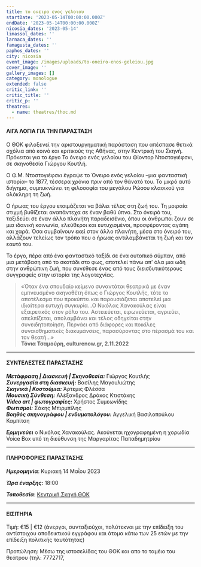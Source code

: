 ```yaml
---
title: το ονειρο ενος γελοιου
startDate: '2023-05-14T00:00:00.000Z'
endDate: '2023-05-14T00:00:00.000Z'
nicosia_dates: '2023-05-14'
limassol_dates: ''
larnaca_dates: ''
famagusta_dates: ''
paphos_dates: ''
city: nicosia
event_image: /images/uploads/to-oneiro-enos-geleiou.jpg
cover_image: ''
gallery_images: []
category: monologue
extended: false
critic_link: ''
critic_title: ''
critic_p: ''
theatres:
  - name: theatres/thoc.md
---
```


#### ΛΙΓΑ ΛΟΓΙΑ ΓΙΑ ΤΗΝ ΠΑΡΑΣΤΑΣΗ

Ο ΘΟΚ φιλοξενεί την αριστουργηματική παράσταση που απέσπασε θετικά σχόλια από κοινό και κριτικούς της Αθήνας, στην Κεντρική του Σκηνή. Πρόκειται για το έργο Το όνειρο ενός γελοίου του Φίοντορ Ντοστογιέφσκι, σε σκηνοθεσία Γιώργου Κουτλή.

Ο Φ.Μ. Ντοστογιέφσκι έγραψε το Όνειρο ενός γελοίου –μια φανταστική ιστορία– το 1877, τέσσερα χρόνια πριν από τον θάνατό του. Το μικρό αυτό διήγημα, συμπυκνώνει τη φιλοσοφία του μεγάλου Ρώσου κλασικού για ολόκληρη τη ζωή.

Ο ήρωας του έργου ετοιμάζεται να βάλει τέλος στη ζωή του. Τη μοιραία στιγμή βυθίζεται αναπάντεχα σε έναν βαθύ ύπνο. Στο όνειρό του, ταξιδεύει σε έναν άλλο πλανήτη παραδεισένιο, όπου οι άνθρωποι ζουν σε μια ιδανική κοινωνία, ελεύθεροι και ευτυχισμένοι, προσφέροντας αγάπη και χαρά. Όσα συμβαίνουν εκεί στον άλλο πλανήτη, μέσα στο όνειρό του, αλλάζουν τελείως τον τρόπο που ο ήρωας αντιλαμβάνεται τη ζωή και τον εαυτό του.

Το έργο, πέρα από ένα φανταστικό ταξίδι σε ένα ουτοπικό σύμπαν, από μια μετάβαση από το σκοτάδι στο φως, αποτελεί πάνω απ’ όλα μια ωδή στην ανθρώπινη ζωή, που συνέθεσε ένας από τους διεισδυτικότερους συγγραφείς στην ιστορία της λογοτεχνίας.

> «Όταν ένα σπουδαίο κείμενο συναντάται θεατρικά με έναν εμπνευσμένο σκηνοθέτη όπως ο Γιώργος Κουτλής, τότε το αποτέλεσμα που προκύπτει και παρουσιάζεται αποτελεί μια ιδιαίτερα ευτυχή συγκυρία...Ο Νικόλας Χανακούλας είναι εξαιρετικός στον ρόλο του. Αστειεύεται, ειρωνεύεται, αγριεύει, απελπίζεται, απολαμβάνει και τέλος οδηγείται στην συνειδητοποίηση. Περνάει από διάφορες και ποικίλες συναισθηματικές διακυμάνσεις, παρασύροντας στο πέρασμά του και τον θεατή...»\
> **Τόνια Τσαμούρη, culturenow.gr, 2.11.2022**

***

#### ΣΥΝΤΕΛΕΣΤΕΣ ΠΑΡΑΣΤΑΣΗΣ

***Μετάφραση | Διασκευή | Σκηνοθεσία:*** Γιώργος Κουτλής\
***Συνεργασία στη διασκευή:*** Βασίλης Μαγουλιώτης\
***Σκηνικά | Κοστούμια:*** Άρτεμις Φλέσσα\
***Μουσική Σύνθεση:*** Αλέξανδρος Δράκος Κτιστάκης\
***Video art | φωτογραφίες:*** Χρήστος Συμεωνίδης\
***Φωτισμοί:*** Σάκης Μπιρμπίλης\
***Βοηθός σκηνογράφου | ενδυματολόγου:*** Αγγελική Βασιλοπούλου Καμπίτση

***Ερμηνεύει*** ο Νικόλας Χανακούλας. Ακούγεται ηχογραφημένη η χορωδία Voice Box υπό τη διεύθυνση της Μαργαρίτας Παπαδημητρίου

***

#### ΠΛΗΡΟΦΟΡΙΕΣ ΠΑΡΑΣΤΑΣΗΣ

***Ημερομηνία***: Κυριακή 14 Μαΐου 2023

***Ώρα έναρξης:*** 18:00

***Τοποθεσία***: [Κεντρική Σκηνή ΘΟΚ](?#map "")

***

#### ΕΙΣΙΤΗΡΙΑ

Τιμή: €15 | €12 (άνεργοι, συνταξιούχοι, πολύτεκνοι με την επίδειξη του αντίστοιχου αποδεικτικού εγγράφου και
άτομα κάτω των 25 ετών με την επίδειξη πολιτικής ταυτότητας)

Προπώληση: Μέσω της ιστοσελίδας του ΘΟΚ και απο το ταμέιο του θεάτρου (τηλ: 7772717, 
